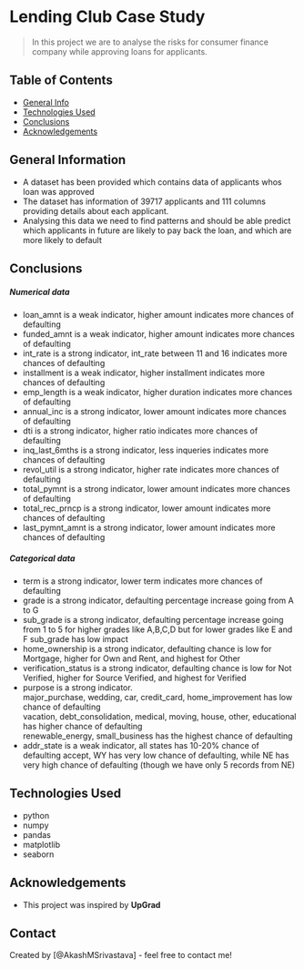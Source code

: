 # Lending Club Case Study
> In this project we are to analyse the risks for consumer finance company while approving loans for applicants.


## Table of Contents
* [General Info](#general-information)
* [Technologies Used](#technologies-used)
* [Conclusions](#conclusions)
* [Acknowledgements](#acknowledgements)


## General Information
- A dataset has been provided which contains data of applicants whos loan was approved
- The dataset has information of 39717 applicants and 111 columns providing details about each applicant.
- Analysing this data we need to find patterns and should be able predict which applicants in future are likely to pay back the loan, and which are more likely to default


## Conclusions
##### Numerical data
- loan_amnt is a weak indicator, higher amount indicates more chances of defaulting
- funded_amnt is a weak indicator, higher amount indicates more chances of defaulting
- int_rate is a strong indicator, int_rate between 11 and 16 indicates more chances of defaulting
- installment is a weak indicator, higher installment indicates more chances of defaulting
- emp_length is a weak indicator, higher duration indicates more chances of defaulting
- annual_inc is a strong indicator, lower amount indicates more chances of defaulting
- dti is a strong indicator, higher ratio indicates more chances of defaulting
- inq_last_6mths is a strong indicator, less inqueries indicates more chances of defaulting
- revol_util is a strong indicator, higher rate indicates more chances of defaulting
- total_pymnt is a strong indicator, lower amount indicates more chances of defaulting
- total_rec_prncp is a strong indicator, lower amount indicates more chances of defaulting
- last_pymnt_amnt is a strong indicator, lower amount indicates more chances of defaulting

##### Categorical data
- term is a strong indicator, lower term indicates more chances of defaulting
- grade is a strong indicator, defaulting percentage increase going from A to G
- sub_grade is a strong indicator, defaulting percentage increase going from 1 to 5 for higher grades like A,B,C,D but for lower grades like E and F sub_grade has low impact
- home_ownership is a strong indicator, defaulting chance is low for Mortgage, higher for Own and Rent, and highest for Other
- verification_status is a strong indicator, defaulting chance is low for Not Verified, higher for Source Verified, and highest for Verified
- purpose is a strong indicator.<br/> major_purchase, wedding, car, credit_card, home_improvement has low chance of defaulting<br/> vacation, debt_consolidation, medical, moving, house, other, educational has higher chance of defaulting<br/> renewable_energy, small_business has the highest chance of defaulting
- addr_state is a weak indicator, all states has 10-20% chance of defaulting accept, WY has very low chance of defaulting, while NE has very high chance of defaulting (though we have only 5 records from NE)


## Technologies Used
- python
- numpy
- pandas
- matplotlib
- seaborn


## Acknowledgements
- This project was inspired by <strong>UpGrad</strong>


## Contact
Created by [@AkashMSrivastava] - feel free to contact me!
